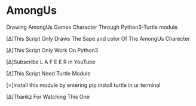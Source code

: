 # AmongUs

Drawing AmongUs Games Character Through Python3-Turtle module


[∆]This Script Only Draws The Sape and color Of The AmongUs Charecter 


[∆]This Script Only Work On Python3

[∆]Subscribe L A F E E R in YouTube

[∆]This Script Need Turtle Module 

[=]install this module by entering pip install turtle in ur terminal

[∆]Thankz For Watching This One
